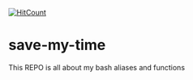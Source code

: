 [![HitCount](http://hits.dwyl.io/donofden/save-my-time.svg)](http://hits.dwyl.io/donofden/save-my-time)

# save-my-time
This REPO is all about my bash aliases and functions
